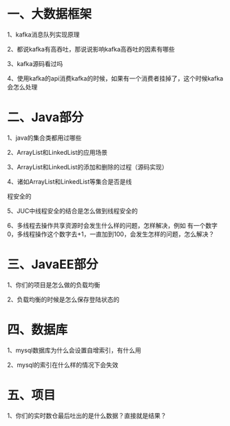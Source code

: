 # 一、大数据框架

1、kafka消息队列实现原理

2、都说kafka有高吞吐，那说说影响kafka高吞吐的因素有哪些

3、kafka源码看过吗

4、使用kafka的api消费kafka的时候，如果有一个消费者挂掉了，这个时候kafka会怎么处理



# 二、Java部分

1、java的集合类都用过哪些

2、ArrayList和LinkedList的应用场景

3、ArrayList和LinkedList的添加和删除的过程（源码实现）

4、诸如ArrayList和LinkedList等集合是否是线



程安全的

5、JUC中线程安全的结合是怎么做到线程安全的

6、多线程去操作共享资源时会发生什么样的问题，怎样解决，例如 有一个数字0，多线程操作这个数字去+1，一直加到100，会发生怎样的问题，怎么解决？



# 三、JavaEE部分

1、你们的项目是怎么做的负载均衡

2、负载均衡的时候是怎么保存登陆状态的



# 四、数据库

1、mysql数据库为什么会设置自增索引，有什么用

2、mysql的索引在什么样的情况下会失效



# 五、项目

1、你们的实时数仓最后吐出的是什么数据？直接就是结果？